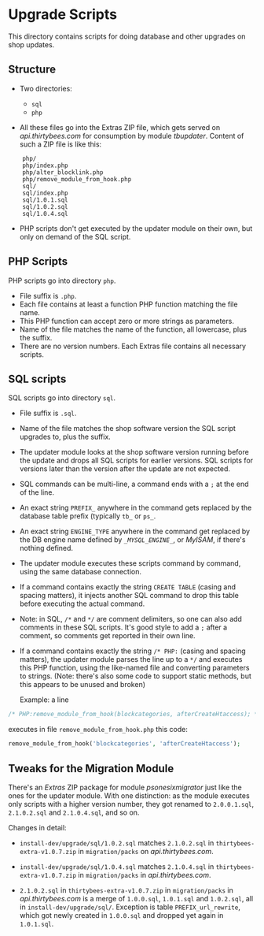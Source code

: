 
# Upgrade Scripts

This directory contains scripts for doing database and other upgrades on
shop updates.

## Structure

- Two directories:
  - `sql`
  - `php`

- All these files go into the Extras ZIP file, which gets served on
  *api.thirtybees.com* for consumption by module *tbupdater*. Content of such a
  ZIP file is like this:
```
    php/
    php/index.php
    php/alter_blocklink.php
    php/remove_module_from_hook.php
    sql/
    sql/index.php
    sql/1.0.1.sql
    sql/1.0.2.sql
    sql/1.0.4.sql
```

- PHP scripts don't get executed by the updater module on their own, but only
  on demand of the SQL script.


## PHP Scripts

PHP scripts go into directory `php`.

  - File suffix is `.php`.
  - Each file contains at least a function PHP function matching the file name.
  - This PHP function can accept zero or more strings as parameters.
  - Name of the file matches the name of the function, all lowercase, plus the
    suffix.
  - There are no version numbers. Each Extras file contains all necessary
    scripts.


## SQL scripts

SQL scripts go into directory `sql`.

  - File suffix is `.sql`.
  - Name of the file matches the shop software version the SQL script upgrades
    to, plus the suffix.
  - The updater module looks at the shop software version running before the
    update and drops all SQL scripts for earlier versions. SQL scripts for
    versions later than the version after the update are not expected.
  - SQL commands can be multi-line, a command ends with a `;` at the end of the
    line.
  - An exact string `PREFIX_` anywhere in the command gets replaced by the
    database table prefix (typically `tb_` or `ps_`.
  - An exact string `ENGINE_TYPE` anywhere in the command get replaced by the DB
    engine name defined by *`_MYSQL_ENGINE_`*, or *MyISAM*, if there's nothing
    defined.
  - The updater module executes these scripts command by command, using the
    same database connection.
  - If a command contains exactly the string `CREATE TABLE` (casing and spacing
    matters), it injects another SQL command to drop this table before executing
    the actual command.
  - Note: in SQL, `/*` and `*/` are comment delimiters, so one can also add
    comments in these SQL scripts. It's good style to add a `;` after a comment,
    so comments get reported in their own line.
  - If a command contains exactly the string `/* PHP:` (casing and spacing
    matters), the updater module parses the line up to a `*/` and executes this
    PHP function, using the like-named file and converting parameters to
    strings. (Note: there's also some code to support static methods, but this
    appears to be unused and broken)

    Example: a line
```sql
/* PHP:remove_module_from_hook(blockcategories, afterCreateHtaccess); */;
```
executes in file `remove_module_from_hook.php` this code:
```php
remove_module_from_hook('blockcategories', 'afterCreateHtaccess');
```


## Tweaks for the Migration Module

There's an *Extras* ZIP package for module *psonesixmigrator* just like the
ones for the updater module. With one distinction: as the module executes only
scripts with a higher version number, they got renamed to `2.0.0.1.sql`,
`2.1.0.2.sql` and `2.1.0.4.sql`, and so on.

Changes in detail:

- `install-dev/upgrade/sql/1.0.2.sql` matches `2.1.0.2.sql` in
  `thirtybees-extra-v1.0.7.zip` in `migration/packs` on *api.thirtybees.com*.

- `install-dev/upgrade/sql/1.0.4.sql` matches `2.1.0.4.sql` in
  `thirtybees-extra-v1.0.7.zip` in `migration/packs` in *api.thirtybees.com*.

- `2.1.0.2.sql` in `thirtybees-extra-v1.0.7.zip` in `migration/packs` in
  *api.thirtybees.com* is a merge of `1.0.0.sql`, `1.0.1.sql` and `1.0.2.sql`,
  all in `install-dev/upgrade/sql/`. Exception is table `PREFIX_url_rewrite`,
  which got newly created in `1.0.0.sql` and dropped yet again in `1.0.1.sql`.
